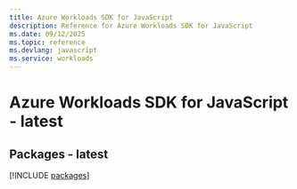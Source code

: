 ```yaml
---
title: Azure Workloads SDK for JavaScript
description: Reference for Azure Workloads SDK for JavaScript
ms.date: 09/12/2025
ms.topic: reference
ms.devlang: javascript
ms.service: workloads
---
```

# Azure Workloads SDK for JavaScript - latest
## Packages - latest
[!INCLUDE [packages](workloads-index.md)]